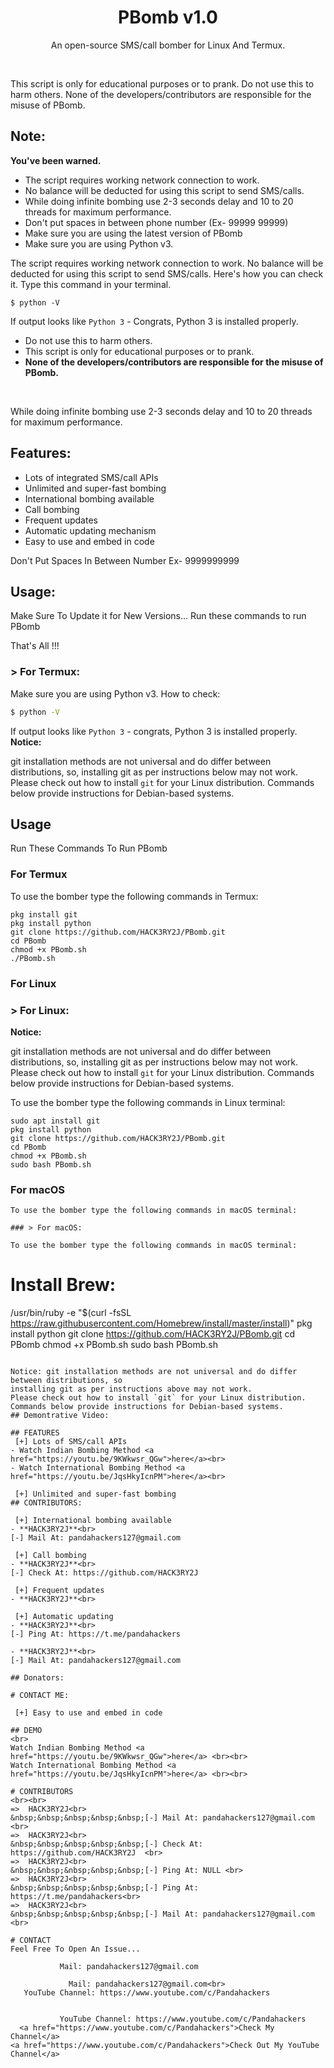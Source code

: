 <h1 align="center">PBomb v1.0</h1>
<p align="center">An open-source SMS/call bomber for Linux And Termux.</p><br>

This script is only for educational purposes or to prank.
Do not use this to harm others.
None of the developers/contributors are responsible for the misuse of PBomb.
## Note:

**You've been warned.**
- The script requires working network connection to work.
- No balance will be deducted for using this script to send SMS/calls.
- While doing infinite bombing use 2-3 seconds delay and 10 to 20 threads for maximum performance.
- Don't put spaces in between phone number (Ex- 99999 99999)
- Make sure you are using the latest version of PBomb
- Make sure you are using Python v3.

The script requires working network connection to work.
No balance will be deducted for using this script to send SMS/calls.
Here's how you can check it. Type this command in your terminal.
```
$ python -V
```
If output looks like `Python 3` - Congrats, Python 3 is installed properly.

- Do not use this to harm others.
- This script is only for educational purposes or to prank.
- **None of the developers/contributors are responsible for the misuse of PBomb.**
<br>

While doing infinite bombing use 2-3 seconds delay and 10 to 20 threads for maximum performance.
## Features:

- Lots of integrated SMS/call APIs
- Unlimited and super-fast bombing
- International bombing available
- Call bombing
- Frequent updates
- Automatic updating mechanism
- Easy to use and embed in code

Don't Put Spaces In Between Number Ex- 9999999999
## Usage:

Make Sure To Update it for New Versions...
Run these commands to run PBomb

That's All !!!
### > For Termux:

Make sure you are using Python v3. How to check:
```sh
$ python -V
```
If output looks like `Python 3` - congrats, Python 3 is installed properly.
**Notice:** 

git installation methods are not universal and do differ between distributions,
so, installing git as per instructions below may not work.
Please check out how to install `git` for your Linux distribution.
Commands below provide instructions for Debian-based systems.

## Usage
Run These Commands To Run PBomb
### For Termux
To use the bomber type the following commands in Termux:
```
pkg install git
pkg install python 
git clone https://github.com/HACK3RY2J/PBomb.git 
cd PBomb
chmod +x PBomb.sh
./PBomb.sh
```

### For Linux
### > For Linux:

**Notice:** 

git installation methods are not universal and do differ between distributions,
so, installing git as per instructions below may not work.
Please check out how to install `git` for your Linux distribution.
Commands below provide instructions for Debian-based systems.

To use the bomber type the following commands in Linux terminal:
```
sudo apt install git
pkg install python 
git clone https://github.com/HACK3RY2J/PBomb.git 
cd PBomb
chmod +x PBomb.sh
sudo bash PBomb.sh
```
### For macOS
```
To use the bomber type the following commands in macOS terminal:

### > For macOS:

To use the bomber type the following commands in macOS terminal:
```
# Install Brew: 
/usr/bin/ruby -e "$(curl -fsSL https://raw.githubusercontent.com/Homebrew/install/master/install)"
pkg install python 
git clone https://github.com/HACK3RY2J/PBomb.git 
cd PBomb
chmod +x PBomb.sh
sudo bash PBomb.sh
```

Notice: git installation methods are not universal and do differ between distributions, so
installing git as per instructions above may not work.
Please check out how to install `git` for your Linux distribution.
Commands below provide instructions for Debian-based systems.
## Demontrative Video:

## FEATURES 
 [+] Lots of SMS/call APIs
- Watch Indian Bombing Method <a href="https://youtu.be/9KWkwsr_QGw">here</a><br>
- Watch International Bombing Method <a href="https://youtu.be/JqsHkyIcnPM">here</a><br>

 [+] Unlimited and super-fast bombing
## CONTRIBUTORS:

 [+] International bombing available
- **HACK3RY2J**<br>
[-] Mail At: pandahackers127@gmail.com

 [+] Call bombing
- **HACK3RY2J**<br>
[-] Check At: https://github.com/HACK3RY2J

 [+] Frequent updates
- **HACK3RY2J**<br>

 [+] Automatic updating
- **HACK3RY2J**<br>
[-] Ping At: https://t.me/pandahackers

- **HACK3RY2J**<br>
[-] Mail At: pandahackers127@gmail.com

## Donators:

# CONTACT ME:

 [+] Easy to use and embed in code

## DEMO
<br>
Watch Indian Bombing Method <a href="https://youtu.be/9KWkwsr_QGw">here</a> <br><br>
Watch International Bombing Method <a href="https://youtu.be/JqsHkyIcnPM">here</a> <br><br>

# CONTRIBUTORS
<br><br>
=>  HACK3RY2J<br>
&nbsp;&nbsp;&nbsp;&nbsp;&nbsp;[-] Mail At: pandahackers127@gmail.com  <br>
=>  HACK3RY2J<br>
&nbsp;&nbsp;&nbsp;&nbsp;&nbsp;[-] Check At: https://github.com/HACK3RY2J  <br>
=>  HACK3RY2J<br>
&nbsp;&nbsp;&nbsp;&nbsp;&nbsp;[-] Ping At: NULL <br>
=>  HACK3RY2J<br>
&nbsp;&nbsp;&nbsp;&nbsp;&nbsp;[-] Ping At: https://t.me/pandahackers<br>
=>  HACK3RY2J<br>
&nbsp;&nbsp;&nbsp;&nbsp;&nbsp;[-] Mail At: pandahackers127@gmail.com <br>

# CONTACT
Feel Free To Open An Issue...

           Mail: pandahackers127@gmail.com
```
                 Mail: pandahackers127@gmail.com<br>
       YouTube Channel: https://www.youtube.com/c/Pandahackers
```

           YouTube Channel: https://www.youtube.com/c/Pandahackers
  <a href="https://www.youtube.com/c/Pandahackers">Check My Channel</a>
<a href="https://www.youtube.com/c/Pandahackers">Check Out My YouTube Channel</a>
